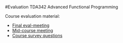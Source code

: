 #Evaluation
TDA342 Advanced Functional Programming

Course evaluation material:
* [Final eval-meeting](Eval-meeting_2015-04-28.md)
* [Mid-course meeting](Eval-meeting_2015-02-20.md)
* [Course survey questions](questions.md)
